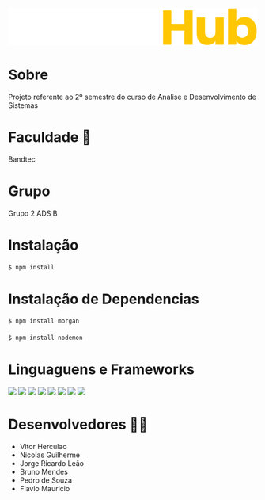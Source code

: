![Alt text](/SiteOficial/public/img/TotemHub.svg?raw=true "Logo")

# Sobre 
Projeto referente ao 2º semestre do curso de Analise e Desenvolvimento de Sistemas

# Faculdade :school:
Bandtec 

# Grupo 
Grupo 2 ADS B

# Instalação 
```bash
$ npm install
```
# Instalação de Dependencias
```bash
$ npm install morgan 

$ npm install nodemon 
```
# Linguaguens e Frameworks 
<img src="https://img.shields.io/badge/Node.js-339933?style=for-the-badge&logo=nodedotjs&logoColor=white"> <img src="https://img.shields.io/badge/microsoft%20azure-0089D6?style=for-the-badge&logo=microsoft-azure&logoColor=white"> <img src="https://img.shields.io/badge/Amazon_AWS-232F3E?style=for-the-badge&logo=amazon-aws&logoColor=white"> <img src="https://img.shields.io/badge/JavaScript-323330?style=for-the-badge&logo=javascript&logoColor=F7DF1E"> <img src="	https://img.shields.io/badge/HTML5-E34F26?style=for-the-badge&logo=html5&logoColor=white"> <img src="https://img.shields.io/badge/CSS3-1572B6?style=for-the-badge&logo=css3&logoColor=white"> <img src="https://img.shields.io/badge/Java-ED8B00?style=for-the-badge&logo=java&logoColor=white"> <img src="https://img.shields.io/badge/Bootstrap-563D7C?style=for-the-badge&logo=bootstrap&logoColor=white">

# Desenvolvedores :man_technologist:
- Vitor Herculao 
- Nicolas Guilherme
- Jorge Ricardo Leão
- Bruno Mendes 
- Pedro de Souza
- Flavio Mauricio
